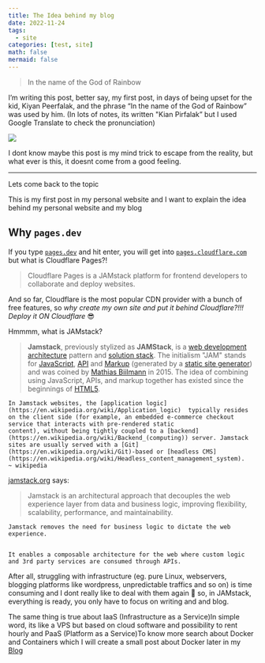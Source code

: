 ```yaml
---
title: The Idea behind my blog
date: 2022-11-24
tags:
  - site
categories: [test, site]
math: false
mermaid: false
---
```


> In the name of the God of Rainbow


I’m writing this post, better say, my first post, in days of being upset for the kid, Kiyan Peerfalak, and the phrase “In the name of the God of Rainbow” was used by him. (In lots of notes, its written "Kian Pirfalak” but I used Google Translate to check the pronunciation)


![](https://s3.us-west-2.amazonaws.com/secure.notion-static.com/2d15c430-f569-4e9c-989e-a544a47c2ec0/Untitled.png?X-Amz-Algorithm=AWS4-HMAC-SHA256&X-Amz-Content-Sha256=UNSIGNED-PAYLOAD&X-Amz-Credential=AKIAT73L2G45EIPT3X45%2F20221205%2Fus-west-2%2Fs3%2Faws4_request&X-Amz-Date=20221205T123159Z&X-Amz-Expires=3600&X-Amz-Signature=68fdb3e71f8c3411e206bbd9801a5724d45118b70e78b57cf9f502c45f1f47cd&X-Amz-SignedHeaders=host&x-id=GetObject)


I dont know maybe this post is my mind trick to escape from the reality, but what ever is this, it doesnt come from a good feeling.


---


Lets come back to the topic


This is my first post in my personal website and I want to explain the idea behind my personal website and my blog


## Why `pages.dev`


If you type [`pages.dev`](http://pages.dev) and hit enter, you will get into [`pages.cloudflare.com`](http://pages.cloudflare.com) but what is Cloudflare Pages?!


> Cloudflare Pages is a JAMstack platform for frontend developers to collaborate and deploy websites.


And so far, Cloudflare is the most popular CDN provider with a bunch of free features, so _why create my own site and put it behind Cloudflare?!!! Deploy it ON Cloudflare_ 😎


Hmmmm, what is JAMstack?


> **Jamstack**, previously stylized as **JAMStack**, is a [web development](https://en.wikipedia.org/wiki/Web_development) [architecture](https://en.wikipedia.org/wiki/Software_architecture) pattern and [solution stack](https://en.wikipedia.org/wiki/Solution_stack). The initialism "JAM" stands for [JavaScript](https://en.wikipedia.org/wiki/JavaScript), [API](https://en.wikipedia.org/wiki/API) and [Markup](https://en.wikipedia.org/wiki/Markup_language) (generated by a [static site generator](https://en.wikipedia.org/wiki/Static_site_generator)) and was coined by [Mathias Biilmann](https://en.wikipedia.org/wiki/Mathias_Biilmann) in 2015. The idea of combining using JavaScript, APIs, and markup together has existed since the beginnings of [HTML5](https://en.wikipedia.org/wiki/HTML5).


	In Jamstack websites, the [application logic](https://en.wikipedia.org/wiki/Application_logic)  typically resides on the client side (for example, an embedded e-commerce checkout service that interacts with pre-rendered static 
	content), without being tightly coupled to a [backend](https://en.wikipedia.org/wiki/Backend_(computing)) server. Jamstack sites are usually served with a [Git](https://en.wikipedia.org/wiki/Git)-based or [headless CMS](https://en.wikipedia.org/wiki/Headless_content_management_system).
	~ wikipedia


[jamstack.org](https://jamstack.org/) says:


> Jamstack is an architectural approach that decouples the web experience layer from data and business logic, improving flexibility, scalability, performance, and maintainability.


	Jamstack removes the need for business logic to dictate the web experience.


	It enables a composable architecture for the web where custom logic and 3rd party services are consumed through APIs.


After all, struggling with infrastructure (eg. pure Linux, webservers, blogging platforms like wordpress, unpredictable traffics and so on) is time consuming and I dont really like to deal with them again 😬 so, in JAMstack, everything is ready, you only have to focus on writing and and blog.


The same thing is true about IaaS (Infrastructure as a Service)<d-footnote>In simple word, its like a VPS but based on cloud software and possibility to rent hourly</d-footnote> and PaaS (Platform as a Service)<d-footnote>To know more search about Docker and Containers</d-footnote> which I will create a small post about Docker later in my [Blog](https://blog.alerezaa.ir)


